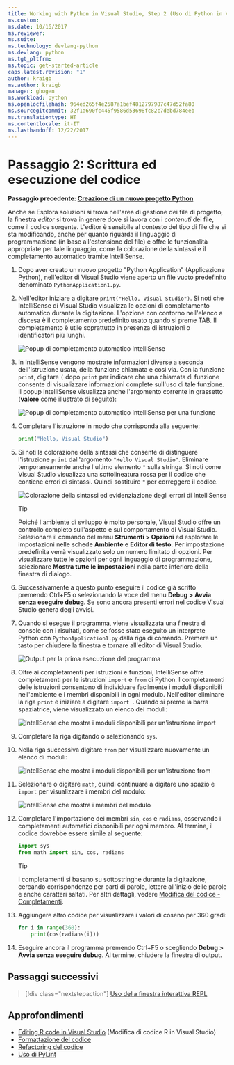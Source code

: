 ```yaml
---
title: Working with Python in Visual Studio, Step 2 (Uso di Python in Visual Studio, Passaggio 2) | Microsoft Docs
ms.custom: 
ms.date: 10/16/2017
ms.reviewer: 
ms.suite: 
ms.technology: devlang-python
ms.devlang: python
ms.tgt_pltfrm: 
ms.topic: get-started-article
caps.latest.revision: "1"
author: kraigb
ms.author: kraigb
manager: ghogen
ms.workload: python
ms.openlocfilehash: 964ed265f4e2587a1bef4812797987c47d52fa80
ms.sourcegitcommit: 32f1a690fc445f9586d53698fc82c7debd784eeb
ms.translationtype: HT
ms.contentlocale: it-IT
ms.lasthandoff: 12/22/2017
---
```

# <a name="step-2-writing-and-running-code"></a>Passaggio 2: Scrittura ed esecuzione del codice

**Passaggio precedente: [Creazione di un nuovo progetto Python](vs-tutorial-01-01.md)**

Anche se Esplora soluzioni si trova nell'area di gestione dei file di progetto, la finestra *editor* si trova in genere dove si lavora con i *contenuti* dei file, come il codice sorgente. L'editor è sensibile al contesto del tipo di file che si sta modificando, anche per quanto riguarda il linguaggio di programmazione (in base all'estensione del file) e offre le funzionalità appropriate per tale linguaggio, come la colorazione della sintassi e il completamento automatico tramite IntelliSense.

1. Dopo aver creato un nuovo progetto "Python Application" (Applicazione Python), nell'editor di Visual Studio viene aperto un file vuoto predefinito denominato `PythonApplication1.py`. 

1. Nell'editor iniziare a digitare `print("Hello, Visual Studio")`. Si noti che IntelliSense di Visual Studio visualizza le opzioni di completamento automatico durante la digitazione. L'opzione con contorno nell'elenco a discesa è il completamento predefinito usato quando si preme TAB. Il completamento è utile soprattutto in presenza di istruzioni o identificatori più lunghi.

    ![Popup di completamento automatico IntelliSense](media/vs-getting-started-python-04-IntelliSense1b.png)

1. In IntelliSense vengono mostrate informazioni diverse a seconda dell'istruzione usata, della funzione chiamata e così via. Con la funzione `print`, digitare `(` dopo `print` per indicare che una chiamata di funzione consente di visualizzare informazioni complete sull'uso di tale funzione. Il popup IntelliSense visualizza anche l'argomento corrente in grassetto (**valore** come illustrato di seguito):

    ![Popup di completamento automatico IntelliSense per una funzione](media/vs-getting-started-python-05-IntelliSense2b.png)

1. Completare l'istruzione in modo che corrisponda alla seguente:

    ```python
    print("Hello, Visual Studio")
    ```

1. Si noti la colorazione della sintassi che consente di distinguere l'istruzione `print` dall'argomento `"Hello Visual Studio"`. Eliminare temporaneamente anche l'ultimo elemento `"` sulla stringa. Si noti come Visual Studio visualizza una sottolineatura rossa per il codice che contiene errori di sintassi. Quindi sostituire `"` per correggere il codice.

    ![Colorazione della sintassi ed evidenziazione degli errori di IntelliSense](media/vs-getting-started-python-06-IntelliSense3b.png)

    > [!Tip]
    > Poiché l'ambiente di sviluppo è molto personale, Visual Studio offre un controllo completo sull'aspetto e sul comportamento di Visual Studio. Selezionare il comando del menu **Strumenti > Opzioni** ed esplorare le impostazioni nelle schede **Ambiente** e **Editor di testo**. Per impostazione predefinita verrà visualizzato solo un numero limitato di opzioni. Per visualizzare tutte le opzioni per ogni linguaggio di programmazione, selezionare **Mostra tutte le impostazioni** nella parte inferiore della finestra di dialogo. 

1. Successivamente a questo punto eseguire il codice già scritto premendo Ctrl+F5 o selezionando la voce del menu **Debug > Avvia senza eseguire debug**. Se sono ancora presenti errori nel codice Visual Studio genera degli avvisi.

1. Quando si esegue il programma, viene visualizzata una finestra di console con i risultati, come se fosse stato eseguito un interprete Python con `PythonApplication1.py` dalla riga di comando. Premere un tasto per chiudere la finestra e tornare all'editor di Visual Studio.

    ![Output per la prima esecuzione del programma](media/vs-getting-started-python-07-output.png)

1. Oltre ai completamenti per istruzioni e funzioni, IntelliSense offre completamenti per le istruzioni `import` e `from` di Python. I completamenti delle istruzioni consentono di individuare facilmente i moduli disponibili nell'ambiente e i membri disponibili in ogni modulo. Nell'editor eliminare la riga `print` e iniziare a digitare `import `. Quando si preme la barra spaziatrice, viene visualizzato un elenco dei moduli:

    ![IntellSense che mostra i moduli disponibili per un'istruzione import](media/vs-getting-started-python-08-import1.png)

1. Completare la riga digitando o selezionando `sys`.

1. Nella riga successiva digitare `from` per visualizzare nuovamente un elenco di moduli:

    ![IntellSense che mostra i moduli disponibili per un'istruzione from](media/vs-getting-started-python-09-import2.png)

1. Selezionare o digitare `math`, quindi continuare a digitare uno spazio e `import` per visualizzare i membri del modulo:

    ![IntellSense che mostra i membri del modulo](media/vs-getting-started-python-10-import3.png)

1. Completare l'importazione dei membri `sin`, `cos` e `radians`, osservando i completamenti automatici disponibili per ogni membro. Al termine, il codice dovrebbe essere simile al seguente:

    ```python
    import sys
    from math import sin, cos, radians
    ```

    > [!Tip]
    > I completamenti si basano su sottostringhe durante la digitazione, cercando corrispondenze per parti di parole, lettere all'inizio delle parole e anche caratteri saltati. Per altri dettagli, vedere [Modifica del codice - Completamenti](code-editing.md#completions).

1. Aggiungere altro codice per visualizzare i valori di coseno per 360 gradi:

    ```python 
    for i in range(360):
        print(cos(radians(i)))
    ```

1. Eseguire ancora il programma premendo Ctrl+F5 o scegliendo **Debug > Avvia senza eseguire debug**. Al termine, chiudere la finestra di output.

## <a name="next-steps"></a>Passaggi successivi

> [!div class="nextstepaction"]
> [Uso della finestra interattiva REPL](vs-tutorial-01-03.md)

## <a name="going-deeper"></a>Approfondimenti

- [Editing R code in Visual Studio](code-editing.md) (Modifica di codice R in Visual Studio)
- [Formattazione del codice](code-formatting.md)
- [Refactoring del codice](code-refactoring.md)
- [Uso di PyLint](code-pylint.md)
